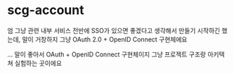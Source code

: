 # scg-account

엄 그냥 관련 내부 서비스 전반에 SSO가 있으면 좋겠다고 생각해서 만들기 시작하긴 했는데,
말이 거창하지 그냥 OAuth 2.0 + OpenID Connect 구현체에요

... 말이 좋아서 OAuth + OpenID Connect 구현체이지 그냥 프로젝트 구조랑 아키텍쳐
실험하는 곳이에요
